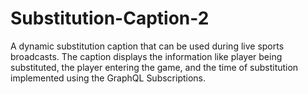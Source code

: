 # Substitution-Caption-2
A dynamic substitution caption that can be used during live sports broadcasts. The caption displays the information like player being substituted, the player entering the game, and the time of substitution implemented using the GraphQL Subscriptions.

